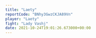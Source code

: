 ```yaml
---
title: "Laety"
reportCode: "BNhy3GwzCKJA89Vn"
player: "Laety"
fight: "Lady Vashj"
date: 2021-10-24T19:01:26.673000+00:00
---
```

